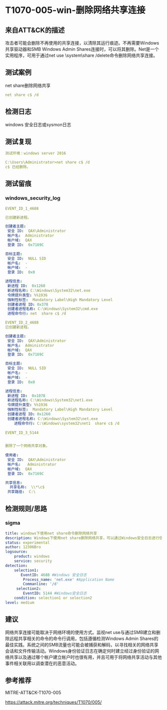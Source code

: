 # T1070-005-win-删除网络共享连接

## 来自ATT&CK的描述

攻击者可能会删除不再使用的共享连接，以清除其运行痕迹。不再需要Windows共享驱动器和SMB Windows Admin Shares连接时，可以将其删除。Net是一个实用程序，可用于通过net use \system\share /delete命令删除网络共享连接。

## 测试案例

net share删除网络共享

```yml
net share c$ /d
```

## 检测日志

windows 安全日志或sysmon日志

## 测试复现

```yml
测试环境：windows server 2016

C:\Users\Administrator>net share c$ /d
c$ 已经删除。
```

## 测试留痕

### windows_security_log

```yml
EVENT_ID_1_4688

已创建新进程。

创建者主题:
 安全 ID:  QAX\Administrator
 帐户名:  Administrator
 帐户域:  QAX
 登录 ID:  0x7169C

目标主题:
 安全 ID:  NULL SID
 帐户名:  -
 帐户域:  -
 登录 ID:  0x0

进程信息:
 新进程 ID:  0x1260
 新进程名称: C:\Windows\System32\net.exe
 令牌提升类型: %%1936
 强制性标签:  Mandatory Label\High Mandatory Level
 创建者进程 ID: 0x378
 创建者进程名称: C:\Windows\System32\cmd.exe
 进程命令行: net  share c$ /d

EVENT_ID_2_4688
已创建新进程。

创建者主题:
 安全 ID:  QAX\Administrator
 帐户名:  Administrator
 帐户域:  QAX
 登录 ID:  0x7169C

目标主题:
 安全 ID:  NULL SID
 帐户名:  -
 帐户域:  -
 登录 ID:  0x0

进程信息:
 新进程 ID:  0x1078
 新进程名称: C:\Windows\System32\net1.exe
 令牌提升类型: %%1936
 强制性标签:  Mandatory Label\High Mandatory Level
 创建者进程 ID: 0x1260
 创建者进程名称: C:\Windows\System32\net.exe
    进程命令行: C:\Windows\system32\net1  share c$ /d
    
EVENT_ID_3_5144


删除了一个网络共享对象。
 
使用者:
 安全 ID:  QAX\Administrator
 帐户名:   Administrator
 帐户域:  QAX
 登录 ID:  0x7169C

共享信息: 
  共享名称:  \\*\c$
 共享路径:  C:\
```

## 检测规则/思路

### sigma

```yml
title: windows下使用net share命令删除网络共享
description: Windows下使用net share删除网络共享，可以通过Windows安全日志进行信息进行发现
status: experimental
author: 12306Bro
logsource:
​    product: windows
​    service: security
detection:
​    selection1:
​       EventID: 4688 #Windows 安全日志
        Process_name: 'net.exe' #Application Name
        Commanline: '/d'
     selection2:
        EventID: 5144 #Windows安全日志
​    condition: selection1 or selection2
level: medium
```

## 建议

网络共享连接可能取决于网络环境的使用方式。监视net use与通过SMB建立和删除远程共享相关的命令的命令行调用，包括遵循检测Windows Admin Shares的最佳实践。系统之间的SMB流量也可能会被捕获和解码，以寻找相关的网络共享会话和文件传输活动。Windows身份验证日志在确定何时建立经过身份验证的网络共享以及通过哪个帐户建立帐户时也很有用，并且可用于将网络共享活动与其他事件相关联用以调查潜在的恶意活动。

## 参考推荐

MITRE-ATT&CK-T1070-005

<https://attack.mitre.org/techniques/T1070/005/>
